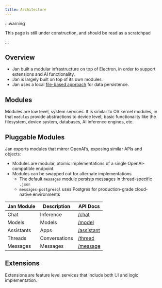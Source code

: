 ```yaml
---
title: Architecture
---
```


:::warning

This page is still under construction, and should be read as a scratchpad

:::

## Overview

- Jan built a modular infrastructure on top of Electron, in order to support extensions and AI functionality.
- Jan is largely built on top of its own modules.
- Jan uses a local [file-based approach](/specs/file-based) for data persistence.

## Modules

Modules are low level, system services. It is similar to OS kernel modules, in that `modules` provide abstractions to device level, basic functionality like the filesystem, device system, databases, AI inference engines, etc.

## Pluggable Modules

Jan exports modules that mirror OpenAI’s, exposing similar APIs and objects:

- Modules are modular, atomic implementations of a single OpenAI-compatible endpoint
- Modules can be swapped out for alternate implementations
  - The default `messages` module persists messages in thread-specific `.json`
  - `messages-postgresql` uses Postgres for production-grade cloud-native environments

| Jan Module | Description   | API Docs                     |
| ---------- | ------------- | ---------------------------- |
| Chat       | Inference     | [/chat](/api/chat)           |
| Models     | Models        | [/model](/api/model)         |
| Assistants | Apps          | [/assistant](/api/assistant) |
| Threads    | Conversations | [/thread](/api/thread)       |
| Messages   | Messages      | [/message](/api/message)     |

<!-- TODO: link npm modules -->

## Extensions

Extensions are feature level services that include both UI and logic implementation.

<!-- TODO[@linh]: add all of @linh's specs here -->
